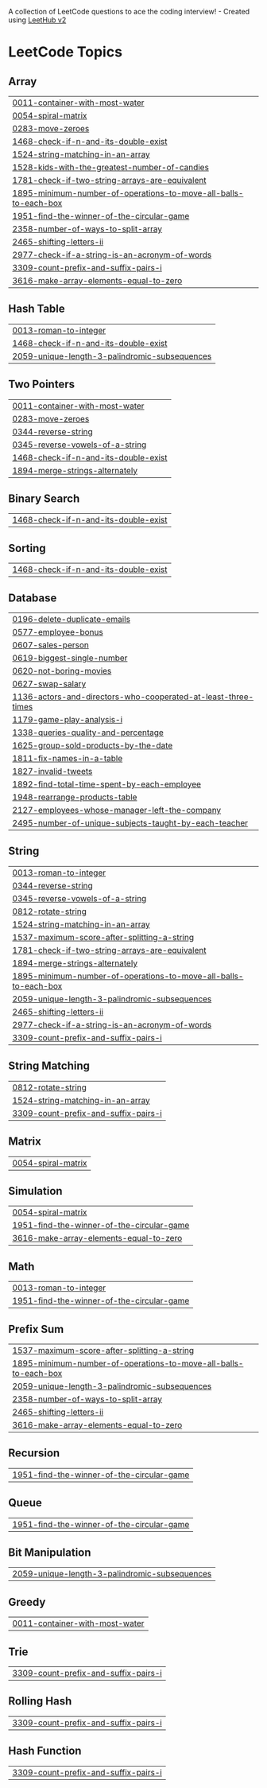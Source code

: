 A collection of LeetCode questions to ace the coding interview! - Created using [LeetHub v2](https://github.com/arunbhardwaj/LeetHub-2.0)
<!---LeetCode Topics Start-->
# LeetCode Topics
## Array
|  |
| ------- |
| [0011-container-with-most-water](https://github.com/Anjali01012002/LeetCode/tree/master/0011-container-with-most-water) |
| [0054-spiral-matrix](https://github.com/Anjali01012002/LeetCode/tree/master/0054-spiral-matrix) |
| [0283-move-zeroes](https://github.com/Anjali01012002/LeetCode/tree/master/0283-move-zeroes) |
| [1468-check-if-n-and-its-double-exist](https://github.com/Anjali01012002/LeetCode/tree/master/1468-check-if-n-and-its-double-exist) |
| [1524-string-matching-in-an-array](https://github.com/Anjali01012002/LeetCode/tree/master/1524-string-matching-in-an-array) |
| [1528-kids-with-the-greatest-number-of-candies](https://github.com/Anjali01012002/LeetCode/tree/master/1528-kids-with-the-greatest-number-of-candies) |
| [1781-check-if-two-string-arrays-are-equivalent](https://github.com/Anjali01012002/LeetCode/tree/master/1781-check-if-two-string-arrays-are-equivalent) |
| [1895-minimum-number-of-operations-to-move-all-balls-to-each-box](https://github.com/Anjali01012002/LeetCode/tree/master/1895-minimum-number-of-operations-to-move-all-balls-to-each-box) |
| [1951-find-the-winner-of-the-circular-game](https://github.com/Anjali01012002/LeetCode/tree/master/1951-find-the-winner-of-the-circular-game) |
| [2358-number-of-ways-to-split-array](https://github.com/Anjali01012002/LeetCode/tree/master/2358-number-of-ways-to-split-array) |
| [2465-shifting-letters-ii](https://github.com/Anjali01012002/LeetCode/tree/master/2465-shifting-letters-ii) |
| [2977-check-if-a-string-is-an-acronym-of-words](https://github.com/Anjali01012002/LeetCode/tree/master/2977-check-if-a-string-is-an-acronym-of-words) |
| [3309-count-prefix-and-suffix-pairs-i](https://github.com/Anjali01012002/LeetCode/tree/master/3309-count-prefix-and-suffix-pairs-i) |
| [3616-make-array-elements-equal-to-zero](https://github.com/Anjali01012002/LeetCode/tree/master/3616-make-array-elements-equal-to-zero) |
## Hash Table
|  |
| ------- |
| [0013-roman-to-integer](https://github.com/Anjali01012002/LeetCode/tree/master/0013-roman-to-integer) |
| [1468-check-if-n-and-its-double-exist](https://github.com/Anjali01012002/LeetCode/tree/master/1468-check-if-n-and-its-double-exist) |
| [2059-unique-length-3-palindromic-subsequences](https://github.com/Anjali01012002/LeetCode/tree/master/2059-unique-length-3-palindromic-subsequences) |
## Two Pointers
|  |
| ------- |
| [0011-container-with-most-water](https://github.com/Anjali01012002/LeetCode/tree/master/0011-container-with-most-water) |
| [0283-move-zeroes](https://github.com/Anjali01012002/LeetCode/tree/master/0283-move-zeroes) |
| [0344-reverse-string](https://github.com/Anjali01012002/LeetCode/tree/master/0344-reverse-string) |
| [0345-reverse-vowels-of-a-string](https://github.com/Anjali01012002/LeetCode/tree/master/0345-reverse-vowels-of-a-string) |
| [1468-check-if-n-and-its-double-exist](https://github.com/Anjali01012002/LeetCode/tree/master/1468-check-if-n-and-its-double-exist) |
| [1894-merge-strings-alternately](https://github.com/Anjali01012002/LeetCode/tree/master/1894-merge-strings-alternately) |
## Binary Search
|  |
| ------- |
| [1468-check-if-n-and-its-double-exist](https://github.com/Anjali01012002/LeetCode/tree/master/1468-check-if-n-and-its-double-exist) |
## Sorting
|  |
| ------- |
| [1468-check-if-n-and-its-double-exist](https://github.com/Anjali01012002/LeetCode/tree/master/1468-check-if-n-and-its-double-exist) |
## Database
|  |
| ------- |
| [0196-delete-duplicate-emails](https://github.com/Anjali01012002/LeetCode/tree/master/0196-delete-duplicate-emails) |
| [0577-employee-bonus](https://github.com/Anjali01012002/LeetCode/tree/master/0577-employee-bonus) |
| [0607-sales-person](https://github.com/Anjali01012002/LeetCode/tree/master/0607-sales-person) |
| [0619-biggest-single-number](https://github.com/Anjali01012002/LeetCode/tree/master/0619-biggest-single-number) |
| [0620-not-boring-movies](https://github.com/Anjali01012002/LeetCode/tree/master/0620-not-boring-movies) |
| [0627-swap-salary](https://github.com/Anjali01012002/LeetCode/tree/master/0627-swap-salary) |
| [1136-actors-and-directors-who-cooperated-at-least-three-times](https://github.com/Anjali01012002/LeetCode/tree/master/1136-actors-and-directors-who-cooperated-at-least-three-times) |
| [1179-game-play-analysis-i](https://github.com/Anjali01012002/LeetCode/tree/master/1179-game-play-analysis-i) |
| [1338-queries-quality-and-percentage](https://github.com/Anjali01012002/LeetCode/tree/master/1338-queries-quality-and-percentage) |
| [1625-group-sold-products-by-the-date](https://github.com/Anjali01012002/LeetCode/tree/master/1625-group-sold-products-by-the-date) |
| [1811-fix-names-in-a-table](https://github.com/Anjali01012002/LeetCode/tree/master/1811-fix-names-in-a-table) |
| [1827-invalid-tweets](https://github.com/Anjali01012002/LeetCode/tree/master/1827-invalid-tweets) |
| [1892-find-total-time-spent-by-each-employee](https://github.com/Anjali01012002/LeetCode/tree/master/1892-find-total-time-spent-by-each-employee) |
| [1948-rearrange-products-table](https://github.com/Anjali01012002/LeetCode/tree/master/1948-rearrange-products-table) |
| [2127-employees-whose-manager-left-the-company](https://github.com/Anjali01012002/LeetCode/tree/master/2127-employees-whose-manager-left-the-company) |
| [2495-number-of-unique-subjects-taught-by-each-teacher](https://github.com/Anjali01012002/LeetCode/tree/master/2495-number-of-unique-subjects-taught-by-each-teacher) |
## String
|  |
| ------- |
| [0013-roman-to-integer](https://github.com/Anjali01012002/LeetCode/tree/master/0013-roman-to-integer) |
| [0344-reverse-string](https://github.com/Anjali01012002/LeetCode/tree/master/0344-reverse-string) |
| [0345-reverse-vowels-of-a-string](https://github.com/Anjali01012002/LeetCode/tree/master/0345-reverse-vowels-of-a-string) |
| [0812-rotate-string](https://github.com/Anjali01012002/LeetCode/tree/master/0812-rotate-string) |
| [1524-string-matching-in-an-array](https://github.com/Anjali01012002/LeetCode/tree/master/1524-string-matching-in-an-array) |
| [1537-maximum-score-after-splitting-a-string](https://github.com/Anjali01012002/LeetCode/tree/master/1537-maximum-score-after-splitting-a-string) |
| [1781-check-if-two-string-arrays-are-equivalent](https://github.com/Anjali01012002/LeetCode/tree/master/1781-check-if-two-string-arrays-are-equivalent) |
| [1894-merge-strings-alternately](https://github.com/Anjali01012002/LeetCode/tree/master/1894-merge-strings-alternately) |
| [1895-minimum-number-of-operations-to-move-all-balls-to-each-box](https://github.com/Anjali01012002/LeetCode/tree/master/1895-minimum-number-of-operations-to-move-all-balls-to-each-box) |
| [2059-unique-length-3-palindromic-subsequences](https://github.com/Anjali01012002/LeetCode/tree/master/2059-unique-length-3-palindromic-subsequences) |
| [2465-shifting-letters-ii](https://github.com/Anjali01012002/LeetCode/tree/master/2465-shifting-letters-ii) |
| [2977-check-if-a-string-is-an-acronym-of-words](https://github.com/Anjali01012002/LeetCode/tree/master/2977-check-if-a-string-is-an-acronym-of-words) |
| [3309-count-prefix-and-suffix-pairs-i](https://github.com/Anjali01012002/LeetCode/tree/master/3309-count-prefix-and-suffix-pairs-i) |
## String Matching
|  |
| ------- |
| [0812-rotate-string](https://github.com/Anjali01012002/LeetCode/tree/master/0812-rotate-string) |
| [1524-string-matching-in-an-array](https://github.com/Anjali01012002/LeetCode/tree/master/1524-string-matching-in-an-array) |
| [3309-count-prefix-and-suffix-pairs-i](https://github.com/Anjali01012002/LeetCode/tree/master/3309-count-prefix-and-suffix-pairs-i) |
## Matrix
|  |
| ------- |
| [0054-spiral-matrix](https://github.com/Anjali01012002/LeetCode/tree/master/0054-spiral-matrix) |
## Simulation
|  |
| ------- |
| [0054-spiral-matrix](https://github.com/Anjali01012002/LeetCode/tree/master/0054-spiral-matrix) |
| [1951-find-the-winner-of-the-circular-game](https://github.com/Anjali01012002/LeetCode/tree/master/1951-find-the-winner-of-the-circular-game) |
| [3616-make-array-elements-equal-to-zero](https://github.com/Anjali01012002/LeetCode/tree/master/3616-make-array-elements-equal-to-zero) |
## Math
|  |
| ------- |
| [0013-roman-to-integer](https://github.com/Anjali01012002/LeetCode/tree/master/0013-roman-to-integer) |
| [1951-find-the-winner-of-the-circular-game](https://github.com/Anjali01012002/LeetCode/tree/master/1951-find-the-winner-of-the-circular-game) |
## Prefix Sum
|  |
| ------- |
| [1537-maximum-score-after-splitting-a-string](https://github.com/Anjali01012002/LeetCode/tree/master/1537-maximum-score-after-splitting-a-string) |
| [1895-minimum-number-of-operations-to-move-all-balls-to-each-box](https://github.com/Anjali01012002/LeetCode/tree/master/1895-minimum-number-of-operations-to-move-all-balls-to-each-box) |
| [2059-unique-length-3-palindromic-subsequences](https://github.com/Anjali01012002/LeetCode/tree/master/2059-unique-length-3-palindromic-subsequences) |
| [2358-number-of-ways-to-split-array](https://github.com/Anjali01012002/LeetCode/tree/master/2358-number-of-ways-to-split-array) |
| [2465-shifting-letters-ii](https://github.com/Anjali01012002/LeetCode/tree/master/2465-shifting-letters-ii) |
| [3616-make-array-elements-equal-to-zero](https://github.com/Anjali01012002/LeetCode/tree/master/3616-make-array-elements-equal-to-zero) |
## Recursion
|  |
| ------- |
| [1951-find-the-winner-of-the-circular-game](https://github.com/Anjali01012002/LeetCode/tree/master/1951-find-the-winner-of-the-circular-game) |
## Queue
|  |
| ------- |
| [1951-find-the-winner-of-the-circular-game](https://github.com/Anjali01012002/LeetCode/tree/master/1951-find-the-winner-of-the-circular-game) |
## Bit Manipulation
|  |
| ------- |
| [2059-unique-length-3-palindromic-subsequences](https://github.com/Anjali01012002/LeetCode/tree/master/2059-unique-length-3-palindromic-subsequences) |
## Greedy
|  |
| ------- |
| [0011-container-with-most-water](https://github.com/Anjali01012002/LeetCode/tree/master/0011-container-with-most-water) |
## Trie
|  |
| ------- |
| [3309-count-prefix-and-suffix-pairs-i](https://github.com/Anjali01012002/LeetCode/tree/master/3309-count-prefix-and-suffix-pairs-i) |
## Rolling Hash
|  |
| ------- |
| [3309-count-prefix-and-suffix-pairs-i](https://github.com/Anjali01012002/LeetCode/tree/master/3309-count-prefix-and-suffix-pairs-i) |
## Hash Function
|  |
| ------- |
| [3309-count-prefix-and-suffix-pairs-i](https://github.com/Anjali01012002/LeetCode/tree/master/3309-count-prefix-and-suffix-pairs-i) |
<!---LeetCode Topics End-->